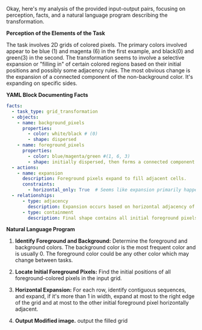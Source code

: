 Okay, here's my analysis of the provided input-output pairs, focusing on perception, facts, and a natural language program describing the transformation.

**Perception of the Elements of the Task**

The task involves 2D grids of colored pixels. The primary colors involved appear to be blue (1) and magenta (6) in the first example, and black(0) and green(3) in the second. The transformation seems to involve a selective expansion or "filling in" of certain colored regions based on their initial positions and possibly some adjacency rules.  The most obvious change is the expansion of a connected component of the non-background color. It's expanding on specific sides.

**YAML Block Documenting Facts**


```yaml
facts:
  - task_type: grid_transformation
  - objects:
    - name: background_pixels
      properties:
        - color: white/black # (0)
        - shape: dispersed
    - name: foreground_pixels
      properties:
        - color: blue/magenta/green #(1, 6, 3)
        - shape: initially dispersed, then forms a connected component
  - actions:
    - name: expansion
      description: Foreground pixels expand to fill adjacent cells.
      constraints:
        - horizontal_only: True  # Seems like expansion primarily happens horizontally
  - relationships:
      - type: adjacency
        description: Expansion occurs based on horizontal adjacency of foreground pixels.
      - type: containment
        description: Final shape contains all initial foreground pixels.
```


**Natural Language Program**

1.  **Identify Foreground and Background:** Determine the foreground and background colors. The background color is the most frequent color and is usually 0. The foreground color could be any other color which may change between tasks.

2.  **Locate Initial Foreground Pixels:** Find the initial positions of all foreground-colored pixels in the input grid.

3.  **Horizontal Expansion:** For each row, identify contiguous sequences, and expand, if it's more than 1 in width, expand at most to the right edge of the grid and at most to the other initial foreground pixel horizontally adjacent.

4. **Output Modified image.** output the filled grid
